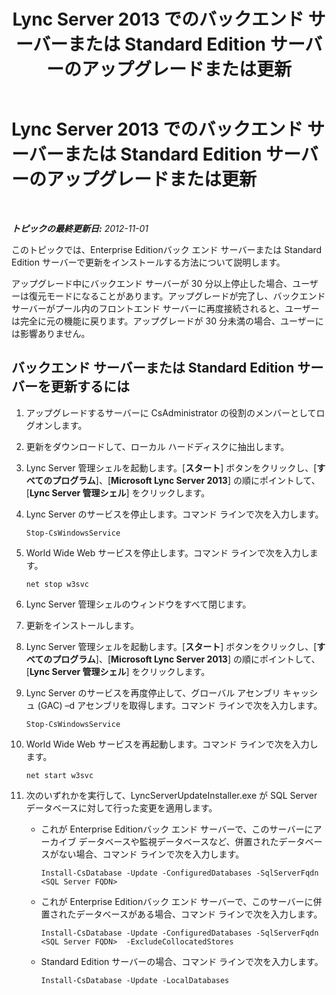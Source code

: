 ﻿---
title: Lync Server 2013 でのバックエンド サーバーまたは Standard Edition サーバーのアップグレードまたは更新
TOCTitle: Lync Server 2013 でのバックエンド サーバーまたは Standard Edition サーバーのアップグレードまたは更新
ms:assetid: f95f8d3a-e039-484e-97bd-d727db21a12b
ms:mtpsurl: https://technet.microsoft.com/ja-jp/library/JJ721942(v=OCS.15)
ms:contentKeyID: 49887225
ms.date: 05/19/2016
mtps_version: v=OCS.15
ms.translationtype: HT
---

# Lync Server 2013 でのバックエンド サーバーまたは Standard Edition サーバーのアップグレードまたは更新

 

_**トピックの最終更新日:** 2012-11-01_

このトピックでは、Enterprise Editionバック エンド サーバーまたは Standard Edition サーバーで更新をインストールする方法について説明します。

アップグレード中にバックエンド サーバーが 30 分以上停止した場合、ユーザーは復元モードになることがあります。アップグレードが完了し、バックエンド サーバーがプール内のフロントエンド サーバーに再度接続されると、ユーザーは完全に元の機能に戻ります。アップグレードが 30 分未満の場合、ユーザーには影響ありません。

## バックエンド サーバーまたは Standard Edition サーバーを更新するには

1.  アップグレードするサーバーに CsAdministrator の役割のメンバーとしてログオンします。

2.  更新をダウンロードして、ローカル ハードディスクに抽出します。

3.  Lync Server 管理シェルを起動します。\[**スタート**\] ボタンをクリックし、\[**すべてのプログラム**\]、\[**Microsoft Lync Server 2013**\] の順にポイントして、\[**Lync Server 管理シェル**\] をクリックします。

4.  Lync Server のサービスを停止します。コマンド ラインで次を入力します。
    
        Stop-CsWindowsService

5.  World Wide Web サービスを停止します。コマンド ラインで次を入力します。
    
        net stop w3svc

6.  Lync Server 管理シェルのウィンドウをすべて閉じます。

7.  更新をインストールします。

8.  Lync Server 管理シェルを起動します。\[**スタート**\] ボタンをクリックし、\[**すべてのプログラム**\]、\[**Microsoft Lync Server 2013**\] の順にポイントして、\[**Lync Server 管理シェル**\] をクリックします。

9.  Lync Server のサービスを再度停止して、グローバル アセンブリ キャッシュ (GAC) –d アセンブリを取得します。コマンド ラインで次を入力します。
    
        Stop-CsWindowsService

10. World Wide Web サービスを再起動します。コマンド ラインで次を入力します。
    
        net start w3svc

11. 次のいずれかを実行して、LyncServerUpdateInstaller.exe が SQL Server データベースに対して行った変更を適用します。
    
      - これが Enterprise Editionバック エンド サーバーで、このサーバーにアーカイブ データベースや監視データベースなど、併置されたデータベースがない場合、コマンド ラインで次を入力します。
        
            Install-CsDatabase -Update -ConfiguredDatabases -SqlServerFqdn <SQL Server FQDN>
    
      - これが Enterprise Editionバック エンド サーバーで、このサーバーに併置されたデータベースがある場合、コマンド ラインで次を入力します。
        
            Install-CsDatabase -Update -ConfiguredDatabases -SqlServerFqdn <SQL Server FQDN>  -ExcludeCollocatedStores
    
      - Standard Edition サーバーの場合、コマンド ラインで次を入力します。
        
            Install-CsDatabase -Update -LocalDatabases

